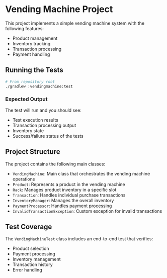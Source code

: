 # Vending Machine Project

This project implements a simple vending machine system with the following features:
- Product management
- Inventory tracking
- Transaction processing
- Payment handling

## Running the Tests

```bash
# From repository root
./gradlew :vendingmachine:test
```

### Expected Output

The test will run and you should see:
- Test execution results
- Transaction processing output
- Inventory state
- Success/failure status of the tests

## Project Structure

The project contains the following main classes:
- `VendingMachine`: Main class that orchestrates the vending machine operations
- `Product`: Represents a product in the vending machine
- `Rack`: Manages product inventory in a specific slot
- `Transaction`: Handles individual purchase transactions
- `InventoryManager`: Manages the overall inventory
- `PaymentProcessor`: Handles payment processing
- `InvalidTransactionException`: Custom exception for invalid transactions

## Test Coverage

The `VendingMachineTest` class includes an end-to-end test that verifies:
- Product selection
- Payment processing
- Inventory management
- Transaction history
- Error handling